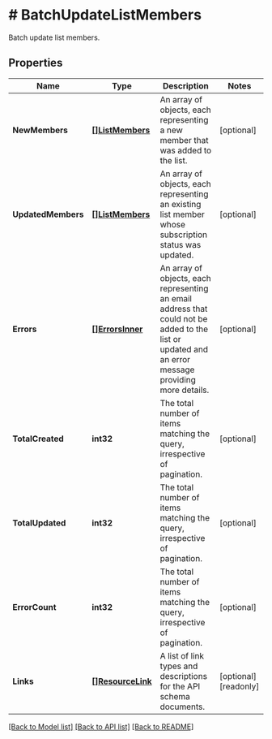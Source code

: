 # # BatchUpdateListMembers
Batch update list members.

## Properties 


Name | Type | Description | Notes
------------ | ------------- | ------------- | -------------
**NewMembers**| [**[]ListMembers**](ListMembers.md) | An array of objects, each representing a new member that was added to the list.  | [optional]
**UpdatedMembers**| [**[]ListMembers**](ListMembers.md) | An array of objects, each representing an existing list member whose subscription status was updated.  | [optional]
**Errors**| [**[]ErrorsInner**](ErrorsInner.md) | An array of objects, each representing an email address that could not be added to the list or updated and an error message providing more details.  | [optional]
**TotalCreated**| **int32** | The total number of items matching the query, irrespective of pagination.  | [optional]
**TotalUpdated**| **int32** | The total number of items matching the query, irrespective of pagination.  | [optional]
**ErrorCount**| **int32** | The total number of items matching the query, irrespective of pagination.  | [optional]
**Links**| [**[]ResourceLink**](ResourceLink.md) | A list of link types and descriptions for the API schema documents.  | [optional] [readonly]


[[Back to Model list]](../../README.md#models) [[Back to API list]](../../README.md#endpoints) [[Back to README]](../../README.md)

